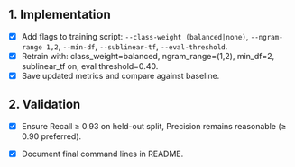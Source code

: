 ## 1. Implementation
- [x] Add flags to training script: `--class-weight (balanced|none)`, `--ngram-range 1,2`, `--min-df`, `--sublinear-tf`, `--eval-threshold`.
- [x] Retrain with: class_weight=balanced, ngram_range=(1,2), min_df=2, sublinear_tf on, eval threshold=0.40.
- [x] Save updated metrics and compare against baseline.

## 2. Validation
- [x] Ensure Recall ≥ 0.93 on held-out split, Precision remains reasonable (≥ 0.90 preferred).
- [x] Document final command lines in README.

